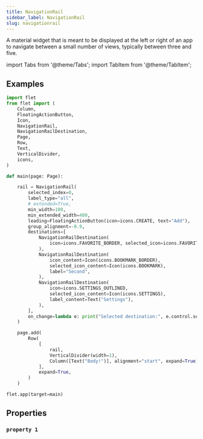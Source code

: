 ```yaml
---
title: NavigationRail
sidebar_label: NavigationRail
slug: navigationrail
---
```


A material widget that is meant to be displayed at the left or right of an app to navigate between a small number of views, typically between three and five.

import Tabs from '@theme/Tabs';
import TabItem from '@theme/TabItem';

## Examples

<Tabs groupId="language">
  <TabItem value="python" label="Python" default>

```python
import flet
from flet import (
    Column,
    FloatingActionButton,
    Icon,
    NavigationRail,
    NavigationRailDestination,
    Page,
    Row,
    Text,
    VerticalDivider,
    icons,
)

def main(page: Page):

    rail = NavigationRail(
        selected_index=0,
        label_type="all",
        # extended=True,
        min_width=100,
        min_extended_width=400,
        leading=FloatingActionButton(icon=icons.CREATE, text="Add"),
        group_alignment=-0.9,
        destinations=[
            NavigationRailDestination(
                icon=icons.FAVORITE_BORDER, selected_icon=icons.FAVORITE, label="First"
            ),
            NavigationRailDestination(
                icon_content=Icon(icons.BOOKMARK_BORDER),
                selected_icon_content=Icon(icons.BOOKMARK),
                label="Second",
            ),
            NavigationRailDestination(
                icon=icons.SETTINGS_OUTLINED,
                selected_icon_content=Icon(icons.SETTINGS),
                label_content=Text("Settings"),
            ),
        ],
        on_change=lambda e: print("Selected destination:", e.control.selected_index),
    )

    page.add(
        Row(
            [
                rail,
                VerticalDivider(width=1),
                Column([Text("Body!")], alignment="start", expand=True),
            ],
            expand=True,
        )
    )

flet.app(target=main)
```
  </TabItem>
</Tabs>

## Properties

### `property 1`
